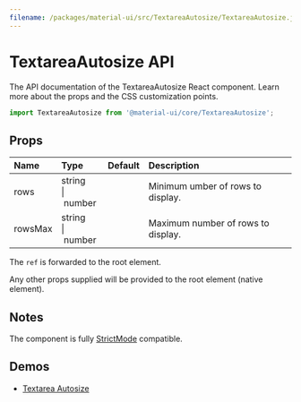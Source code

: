 ```yaml
---
filename: /packages/material-ui/src/TextareaAutosize/TextareaAutosize.js
---
```


<!--- This documentation is automatically generated, do not try to edit it. -->

# TextareaAutosize API

<p class="description">The API documentation of the TextareaAutosize React component. Learn more about the props and the CSS customization points.</p>

```js
import TextareaAutosize from '@material-ui/core/TextareaAutosize';
```



## Props

| Name | Type | Default | Description |
|:-----|:-----|:--------|:------------|
| <span class="prop-name">rows</span> | <span class="prop-type">string<br>&#124;&nbsp;number</span> |  | Minimum umber of rows to display. |
| <span class="prop-name">rowsMax</span> | <span class="prop-type">string<br>&#124;&nbsp;number</span> |  | Maximum number of rows to display. |

The `ref` is forwarded to the root element.

Any other props supplied will be provided to the root element (native element).

## Notes

The component is fully [StrictMode](https://reactjs.org/docs/strict-mode.html) compatible.

## Demos

- [Textarea Autosize](/components/textarea-autosize/)

